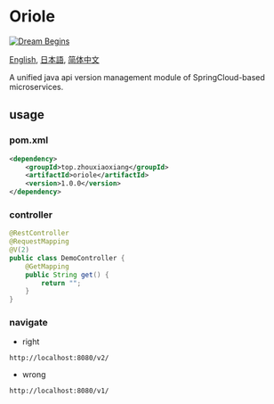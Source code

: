 # Oriole

[![Dream Begins](https://github.com/zhouxiaoxiang/version/actions/workflows/maven.yml/badge.svg?branch=main)](https://github.com/zhouxiaoxiang/version/actions/workflows/maven.yml)

[English](README.md), [日本語](README.ja.md), [简体中文](README.zh-cn.md)

A unified java api version management module of SpringCloud-based microservices.

## usage

### pom.xml

```xml
<dependency>
    <groupId>top.zhouxiaoxiang</groupId>
    <artifactId>oriole</artifactId>
    <version>1.0.0</version>
</dependency>
```

### controller 

```java
@RestController
@RequestMapping
@V(2)
public class DemoController {
    @GetMapping
    public String get() {
        return "";
    }
}
```

### navigate
  
- right

`http://localhost:8080/v2/`

- wrong
  
`http://localhost:8080/v1/`
